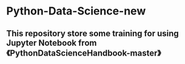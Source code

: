 # Python-Data-Science-new
## This repository store some training for using Jupyter Notebook from 《PythonDataScienceHandbook-master》

